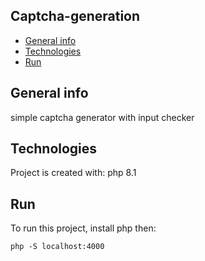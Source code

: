 ## Captcha-generation
* [General info](#general-info)
* [Technologies](#technologies)
* [Run](#setup)

## General info
simple captcha generator with input checker
	
## Technologies
Project is created with:
php 8.1
	
## Run
To run this project, install php then:

```
php -S localhost:4000
```
